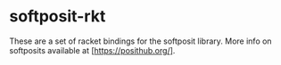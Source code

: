 softposit-rkt
=========
These are a set of racket bindings for the softposit library. More info on softposits available at [https://posithub.org/].
